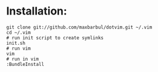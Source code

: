# Installation:

    git clone git://github.com/maxbarbul/dotvim.git ~/.vim
    cd ~/.vim
    # run init script to create symlinks
    init.sh
    # run vim
    vim
    # run in vim
    :BundleInstall
    

